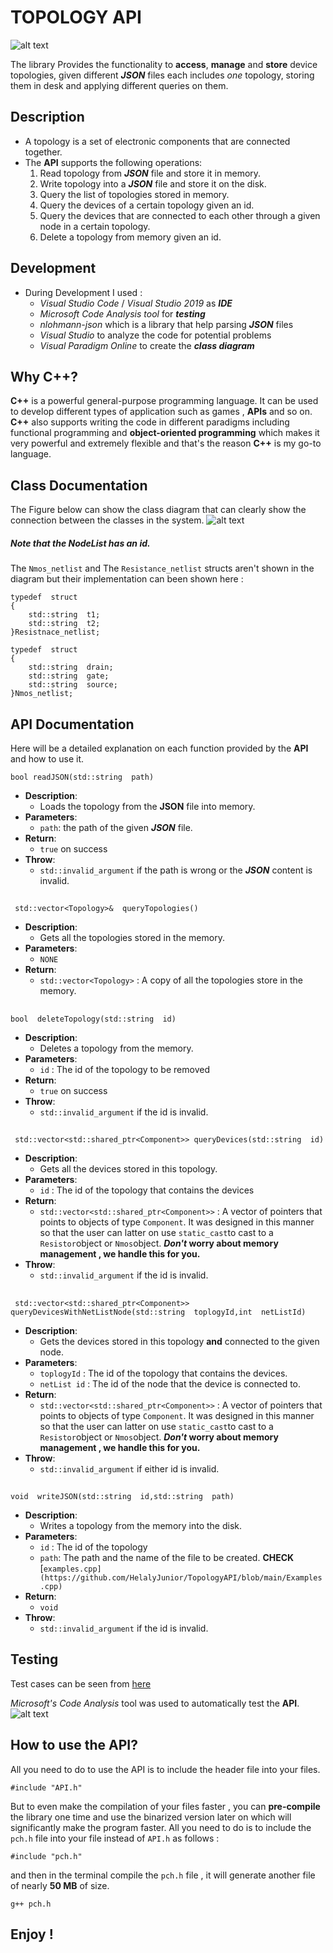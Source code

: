 

# TOPOLOGY API

![alt text](https://github.com/HelalyJunior/TopologyAPI/blob/main/IMAGES/cover.png)

The library Provides the functionality to **access**, **manage** and **store** device topologies, given different ***JSON*** files each includes *one* topology, storing them in desk and applying different queries on them.
## Description
- A topology is a set of electronic components that are connected together.
- The **API** supports the following operations:
    1. Read topology from ***JSON*** file and store it in memory.
    2. Write topology into a ***JSON*** file and store it on the disk.
    3. Query the list of topologies stored in memory.
    4. Query the devices of a certain topology given an id.
    5. Query the devices that are connected to each other through a given node in a certain topology.
    6. Delete  a topology from memory given an id.
## Development
- During Development I used : 
	- *Visual Studio Code* / *Visual Studio 2019* as ***IDE***
	- *Microsoft Code Analysis tool* for ***testing***
	- *nlohmann-json* which is a library that help parsing ***JSON*** files
	- *Visual Studio* to analyze the code for potential problems
	 - *Visual Paradigm Online* to create the ***class diagram***
## Why C++?
**C++** is a powerful general-purpose programming language. It can be used to develop different  types of application such as games , **APIs** and so on. **C++** also supports writing the code in different paradigms including functional programming and **object-oriented programming** which makes it very powerful and extremely flexible and that's the reason **C++** is my go-to language.

## Class Documentation

The Figure below can show the class diagram that can clearly show the connection between the classes in the system.
![alt text](https://github.com/HelalyJunior/TopologyAPI/blob/main/IMAGES/Class-Diagram.jpg)
##### Note that the NodeList has an id.

The `Nmos_netlist` and The `Resistance_netlist` structs aren't shown in the diagram but their implementation can been shown here :

    typedef  struct
    {
	    std::string  t1;
	    std::string  t2;
    }Resistnace_netlist;

    typedef  struct
    { 
	    std::string  drain;  
	    std::string  gate;
	    std::string  source;    
    }Nmos_netlist;

## API Documentation
Here will be a detailed explanation on each function provided by the **API** and how to use it.

    bool readJSON(std::string  path)

- **Description**:
	-  Loads the topology from the **JSON** file into memory.
- **Parameters**: 
	-  `path`: the path of the given ***JSON*** file.
- **Return**:  
	- `true` on success
- **Throw**:
	-   `std::invalid_argument` if the path is wrong or the ***JSON*** content is invalid.
##
     std::vector<Topology>&  queryTopologies()
- **Description**: 
	- Gets all the topologies stored in the memory.
- **Parameters**:
     -  `NONE`
- **Return**:  
	- `std::vector<Topology>` : A copy of all the topologies store in the memory.
##
     
    bool  deleteTopology(std::string  id)

- **Description**: 
	- Deletes a topology from the memory.
- **Parameters**:
     -  `id` : The id of the topology to be removed
- **Return**:  
	- `true` on success
- **Throw**:
	-   `std::invalid_argument` if the id is invalid.
##
     std::vector<std::shared_ptr<Component>> queryDevices(std::string  id)

- **Description**: 
	- Gets all the devices stored in this topology.
- **Parameters**:
     -  `id` : The id of the topology that contains the devices
- **Return**:  
	- `std::vector<std::shared_ptr<Component>>`  : A vector of pointers that points to objects of type `Component`. It was designed in this manner so that the user can latter on use `static_cast`to cast to a `Resistor`object or `Nmos`object. *****Don't*** worry about memory management , we handle this for you.**
- **Throw**:
	-   `std::invalid_argument` if the id is invalid.
##
     std::vector<std::shared_ptr<Component>> queryDevicesWithNetListNode(std::string  toplogyId,int  netListId)

- **Description**: 
	- Gets the devices stored in this topology **and** connected to the given node.
- **Parameters**:
     -  `toplogyId` : The id of the topology that contains the devices.
     - `netList id` : The id of the node that the device is connected to.
- **Return**:  
	- `std::vector<std::shared_ptr<Component>>`  : A vector of pointers that points to objects of type `Component`. It was designed in this manner so that the user can latter on use `static_cast`to cast to a `Resistor`object or `Nmos`object. *****Don't*** worry about memory management , we handle this for you.**
- **Throw**:
	-   `std::invalid_argument` if either id is invalid.
##
    void  writeJSON(std::string  id,std::string  path)
- **Description**: 
	- Writes a topology from the memory into the disk.
- **Parameters**:
     -  `id` : The id of the topology
     - `path`: The path and the name of the file to be created. **CHECK** [`examples.cpp](https://github.com/HelalyJunior/TopologyAPI/blob/main/Examples.cpp)`
- **Return**:  
	- `void`
- **Throw**:
	-   `std::invalid_argument` if the id is invalid.

## Testing
Test cases can be seen from [here](https://github.com/HelalyJunior/TopologyAPI/blob/main/API_TESTING/API_Testing.cpp)

*Microsoft's Code Analysis* tool was used to automatically test the **API**.
![alt text](https://github.com/HelalyJunior/TopologyAPI/blob/main/IMAGES/Tests.png)

## How to use the API?
All you need to do to use the API is to include the header file into your files.

    #include "API.h"
But to even make the compilation of your files faster , you can **pre-compile** the library one time and use the binarized version later on which will significantly make the program faster. All you need to do is to include the `pch.h` file into your file instead of `API.h` as follows :

    #include "pch.h"
and then in the terminal compile the `pch.h` file , it will generate another file of nearly **50 MB** of size.

    g++ pch.h
## Enjoy !
